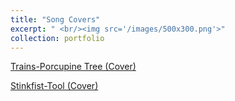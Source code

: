 ```yaml
---
title: "Song Covers"
excerpt: " <br/><img src='/images/500x300.png'>"
collection: portfolio
---
```


[Trains-Porcupine Tree (Cover)](https://www.dropbox.com/scl/fi/rl8beib7q4ruw2rq2xma7/Trains-PorcupineTree-Cover.mov?rlkey=0a5kfiw7a08gn5x4bja3q7cvm&st=ohy8u2iu&dl=0)

[Stinkfist-Tool (Cover)](https://www.dropbox.com/scl/fi/f5r79qsbswneg167lqp52/Stinkfist-Tool-Cover.MP4?rlkey=alw2a1s718jylpbmi5v69jqrj&st=fipk94z1&dl=0)
